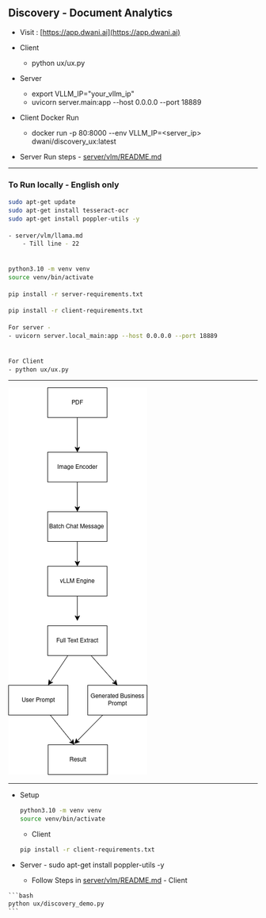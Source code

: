 ## Discovery - Document Analytics


- Visit : [https://app.dwani.ai](https://app.dwani.ai)

- Client
    - python ux/ux.py
- Server
    - export VLLM_IP="your_vllm_ip"
    - uvicorn server.main:app --host 0.0.0.0 --port 18889



- Client Docker Run
    - docker run -p 80:8000 --env VLLM_IP=<server_ip> dwani/discovery_ux:latest

- Server Run steps - [server/vlm/README.md](server/vlm/README.md)


---

### To Run locally  - English only 
```bash
sudo apt-get update
sudo apt-get install tesseract-ocr
sudo apt-get install poppler-utils -y

- server/vlm/llama.md
    - Till line - 22


python3.10 -m venv venv
source venv/bin/activate

pip install -r server-requirements.txt

pip install -r client-requirements.txt

For server - 
- uvicorn server.local_main:app --host 0.0.0.0 --port 18889


For Client
- python ux/ux.py

```
---

![Discovery](docs/images/document_extract.png "Discovery") 


---

- Setup
    ```bash
    python3.10 -m venv venv
    source venv/bin/activate
    ```
    - Client 
    ```bash
    pip install -r client-requirements.txt
    ```
<!-- 
    for x86
        - pip install https://github.com/dwani-ai/vllm-arm64/releases/download/v0.0.0.8/vllm-0.10.1.dev603+ga01e0018b.d20250813-cp312-cp312-linux_x86_64.whl
-->
   - Server
    -     sudo apt-get install poppler-utils -y

        - Follow Steps in [server/vlm/README.md](server/vlm/README.md)
    - Client

    ```bash
    python ux/discovery_demo.py
    ```


<!-- 
Client 
docker build -t dwani/discovery_ux:latest -f client.Dockerfile .
docker push dwani/discovery_ux:latest

docker run -p 80:8000 --env VLLM_IP=$VLLM_IP dwani/discovery_ux:latest

Server


docker build -t dwani/discovery_server:latest -f server.Dockerfile .
docker push dwani/discovery_server:latest

docker run -p 18888:18888 --env VLLM_IP=$VLLM_IP dwani/discovery_server:latest

-- arm64 - on GH200

sudo apt-get update
sudo apt-get install tesseract-ocr


-->